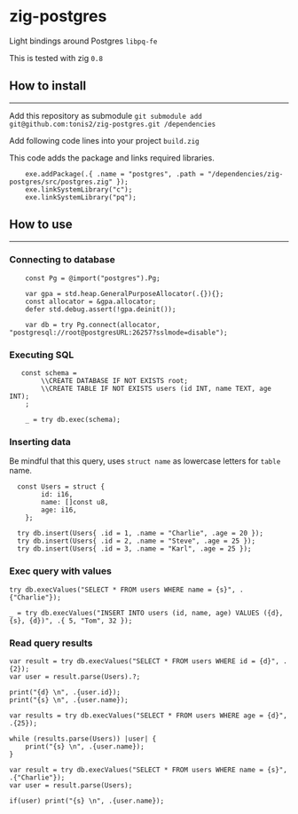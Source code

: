 # zig-postgres


Light bindings around Postgres `libpq-fe`

This is tested with zig `0.8`



## How to install 

-----

Add this repository as submodule `git submodule add git@github.com:tonis2/zig-postgres.git /dependencies`


Add following code lines into your project `build.zig`


This code adds the package and links required libraries.

```zig
    exe.addPackage(.{ .name = "postgres", .path = "/dependencies/zig-postgres/src/postgres.zig" });
    exe.linkSystemLibrary("c");
    exe.linkSystemLibrary("pq");
```

## How to use
-----




### Connecting to database


```zig
    const Pg = @import("postgres").Pg;

    var gpa = std.heap.GeneralPurposeAllocator(.{}){};
    const allocator = &gpa.allocator;
    defer std.debug.assert(!gpa.deinit());

    var db = try Pg.connect(allocator, "postgresql://root@postgresURL:26257?sslmode=disable");

```

### Executing SQL

```zig
   const schema =
        \\CREATE DATABASE IF NOT EXISTS root;
        \\CREATE TABLE IF NOT EXISTS users (id INT, name TEXT, age INT);
    ;

    _ = try db.exec(schema);
```




### Inserting data


Be mindful that this query, uses `struct name` as lowercase letters for `table` name.

```zig
  const Users = struct {
        id: i16,
        name: []const u8,
        age: i16,
    };

  try db.insert(Users{ .id = 1, .name = "Charlie", .age = 20 });
  try db.insert(Users{ .id = 2, .name = "Steve", .age = 25 });
  try db.insert(Users{ .id = 3, .name = "Karl", .age = 25 });

```


### Exec query with values

```zig
try db.execValues("SELECT * FROM users WHERE name = {s}", .{"Charlie"});

_ = try db.execValues("INSERT INTO users (id, name, age) VALUES ({d}, {s}, {d})", .{ 5, "Tom", 32 });

```


### Read query results

```zig
var result = try db.execValues("SELECT * FROM users WHERE id = {d}", .{2});
var user = result.parse(Users).?;

print("{d} \n", .{user.id});
print("{s} \n", .{user.name});

```


```zig
var results = try db.execValues("SELECT * FROM users WHERE age = {d}", .{25});

while (results.parse(Users)) |user| {
    print("{s} \n", .{user.name});
}
```

```zig
var result = try db.execValues("SELECT * FROM users WHERE name = {s}", .{"Charlie"});
var user = result.parse(Users);

if(user) print("{s} \n", .{user.name});
```
